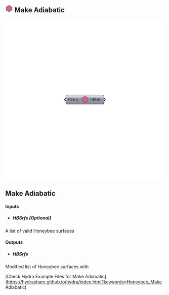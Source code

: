 ## ![](../../images/icons/Make_Adiabatic.png) Make Adiabatic

![](../../images/components/Make_Adiabatic.png)

Make Adiabatic
 -
 

#### Inputs
* ##### HBSrfs [Optional]
A list of valid Honeybee surfaces

#### Outputs
* ##### HBSrfs
Modified list of Honeybee surfaces with 


[Check Hydra Example Files for Make Adiabatic](https://hydrashare.github.io/hydra/index.html?keywords=Honeybee_Make Adiabatic)